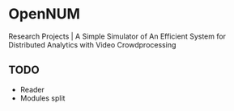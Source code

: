 # OpenNUM
Research Projects | A Simple Simulator of An Efficient System for Distributed Analytics  with Video Crowdprocessing 

## TODO
- Reader 
- Modules split 
